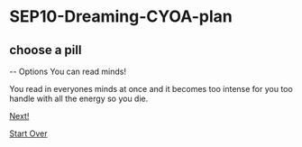 # SEP10-Dreaming-CYOA-plan
## choose a pill

--
Options
You can read minds!

You read in everyones minds at once and it becomes too intense for you too handle with all the energy so you die.

[Next!](wake-up2.md)

[Start Over](../home.md)


